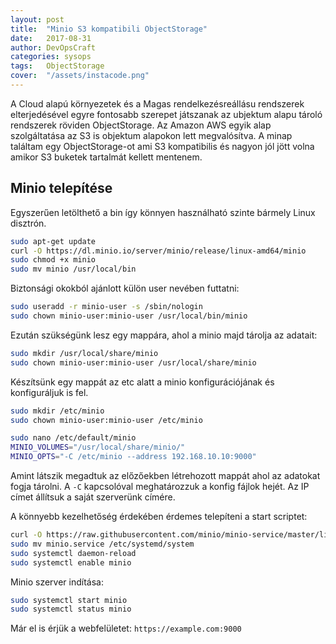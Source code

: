```yaml
---
layout: post
title:  "Minio S3 kompatibili ObjectStorage"
date:   2017-08-31
author: DevOpsCraft
categories: sysops
tags:	ObjectStorage
cover:  "/assets/instacode.png"
---
```


A Cloud alapú környezetek és a Magas rendelkezésreállásu rendszerek elterjedésével egyre fontosabb szerepet játszanak az ubjektum alapu tároló rendszerek röviden ObjectStorage. Az Amazon AWS egyik alap szolgáltatása az S3 is objektum alapokon lett megvalósítva. A minap találtam egy ObjectStorage-ot ami S3 kompatibilis és nagyon jól jött volna amikor S3 buketek tartalmát kellett mentenem.

## Minio telepítése

Egyszerűen letölthető a bin így könnyen használható szinte bármely Linux disztrón.

```bash
sudo apt-get update
curl -O https://dl.minio.io/server/minio/release/linux-amd64/minio
sudo chmod +x minio
sudo mv minio /usr/local/bin
```

Biztonsági okokból ajánlott külön user nevében futtatni:

```bash
sudo useradd -r minio-user -s /sbin/nologin
sudo chown minio-user:minio-user /usr/local/bin/minio
```

Ezután szükségünk lesz egy mappára, ahol a minio majd tárolja az adatait:

```bash
sudo mkdir /usr/local/share/minio
sudo chown minio-user:minio-user /usr/local/share/minio
```

Készítsünk egy mappát az etc alatt a minio konfigurációjának és konfiguráljuk is fel.

```bash
sudo mkdir /etc/minio
sudo chown minio-user:minio-user /etc/minio

sudo nano /etc/default/minio
MINIO_VOLUMES="/usr/local/share/minio/"
MINIO_OPTS="-C /etc/minio --address 192.168.10.10:9000"
```

Amint látszik megadtuk az előzőekben létrehozott mappát ahol az adatokat fogja tárolni.
A `-C` kapcsolóval meghatározzuk a konfig fájlok hejét.
Az IP címet állítsuk a saját szerverünk címére.


A könnyebb kezelhetőség érdekében érdemes telepíteni a start scriptet:

```bash
curl -O https://raw.githubusercontent.com/minio/minio-service/master/linux-systemd/minio.service
sudo mv minio.service /etc/systemd/system
sudo systemctl daemon-reload
sudo systemctl enable minio
```

Minio szerver indítása:

```bash
sudo systemctl start minio
sudo systemctl status minio
```

Már el is érjük a webfelületet: `https://example.com:9000`
